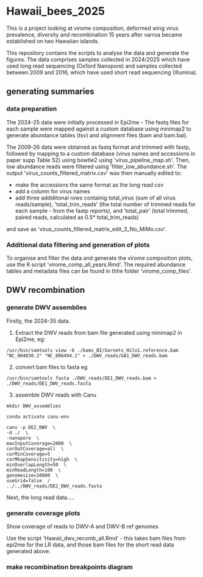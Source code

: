 # Hawaii_bees_2025
This is a project looking at virome composition, deformed wing virus prevalence, diversity and recombination 15 years after varroa became established on two Hawaiian islands.

This repository contains the scripts to analyse the data and generate the figures. The data comprises samples collected in 2024/2025 which have used long read sequencing (Oxford Nanopore) and samples collected between 2009 and 2016, which have used short read sequencing (Illumina).





## generating summaries

### data preparation

The 2024-25 data were initially processed in Epi2me - The fastq files for each sample were mapped against a custom database using minimap2 to generate abundance tables (tsv) and alignment files (bam and bam.bai).

The 2009-26 data were obtained as fastq format and trimmed with fastp, followed by mapping to a custom database (virus names and accessions in paper supp Table S2) using bowtie2 using 'virus_pipeline_map.sh'. Then, low abundance reads were filtered using 'filter_low_abundance.sh'. The output 'virus_counts_filtered_matrix.csv' was then manually edited to:

-  make the accessions the same format as the long read csv
-  add a column for virus names
-  add three adddiitonal rows containig total_virus (sum of all virus reads/sample), 'total_trim_reads' (the total number of trimmed reads for each sample - from the fastp reports), and  'total_pair' (total trimmed, paired reads, calculated as 0.5* total_trim_reads)
  
and save as 'virus_counts_filtered_matrix_edit_3_No_MiMo.csv'.


### Additional data filtering and generation of plots

To organise and filter the data and generate the virome composition plots, use the R script 'virome_comp_all_years.Rmd'. The required abundance tables and metadata files can be found in thhe folder 'virome_comp_files'.


## DWV recombination



### generate DWV assemblies

Firstly, the 2024-35 data.

1. Extract the DWV reads from bam file generated using minimap2 in Epi2me, eg:

```
/usr/bin/samtools view -b ./bams_BI/Garnets_Hilo1.reference.bam "NC_004830.2" "NC_006494.1" > ./DWV_reads/GA1_DWV_reads.bam

```

2. convert bam files to fasta eg

```
/usr/bin/samtools fasta ./DWV_reads/DE1_DWV_reads.bam > ./DWV_reads/DE1_DWV_reads.fasta

```

3. assemble DWV reads with Canu

```
mkdir DWV_assemblies

conda activate canu-env

canu -p DE2_DWV  \
-d ./  \
-nanopore  \
maxInputCoverage=2000  \
corOutCoverage=all  \
corMinCoverage=5  
corMhapSensitivity=high  \
minOverlapLength=50  \
minReadLength=100  \
genomesize=10000  \  
useGrid=false  /
../../DWV_reads/DE2_DWV_reads.fasta

```

Next, the long read data.....


### generate coverage plots

Show coverage of reads to DWV-A and DWV-B ref genomes

Use the script 'Hawaii_dwv_recomb_all.Rmd' - this takes bam files from epi2me for the LR data, and those bam files for the short read data generated above.


### make recombination breakpoints diagram










